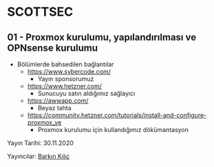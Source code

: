 


# SCOTTSEC

## 01 - Proxmox kurulumu, yapılandırılması ve OPNsense kurulumu

* Bölümlerde bahsedilen bağlantılar
	* https://www.sybercode.com/ 
		* Yayın sponsorumuz
	* https://www.hetzner.com/
		* Sunucuyu satın aldığımız sağlayıcı
	* https://awwapp.com/ 
		* Beyaz tahta
	* https://community.hetzner.com/tutorials/install-and-configure-proxmox_ve
		* Proxmox kurulumu için kullandığımız dökümantasyon



Yayın Tarihi: 30.11.2020

Yayıncılar: [Barkın Kılıç](https://twitter.com/barknkilic)
